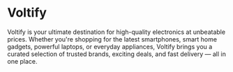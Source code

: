 # Voltify
Voltify is your ultimate destination for high-quality electronics at unbeatable prices. Whether you're shopping for the latest smartphones, smart home gadgets, powerful laptops, or everyday appliances, Voltify brings you a curated selection of trusted brands, exciting deals, and fast delivery — all in one place.
